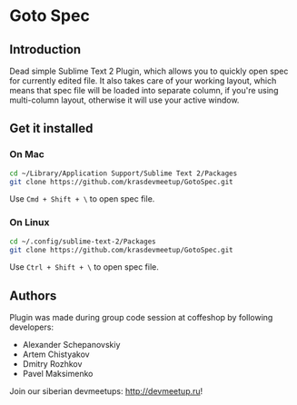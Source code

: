 # Goto Spec #

## Introduction ##

Dead simple Sublime Text 2 Plugin, which allows you to quickly open spec for currently edited file. It also takes care of your working layout, which means that spec file will be loaded into separate column, if you're using multi-column layout, otherwise it will use your active window.

## Get it installed ##

### On Mac ###

```bash
cd ~/Library/Application Support/Sublime Text 2/Packages
git clone https://github.com/krasdevmeetup/GotoSpec.git
```

Use `Cmd + Shift + \` to open spec file.

### On Linux ###

```bash
cd ~/.config/sublime-text-2/Packages
git clone https://github.com/krasdevmeetup/GotoSpec.git
```

Use `Ctrl + Shift + \` to open spec file.

## Authors ##

Plugin was made during group code session at coffeshop by following developers:

 * Alexander Schepanovskiy
 * Artem Chistyakov
 * Dmitry Rozhkov
 * Pavel Maksimenko

Join our siberian devmeetups: http://devmeetup.ru!
